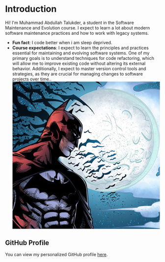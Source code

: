 # Introduction
Hi! I'm Muhammad Abdullah Talukder, a student in the Software Maintenance
and Evolution course.
I expect to learn a lot about modern software maintenance
practices and how to work with legacy systems.
- **Fun fact**: I code better when i am sleep deprived.
- **Course expectations**: I expect to learn the principles and practices essential for maintaining and evolving software systems. One of my primary goals is to understand techniques for code refactoring, which will allow me to improve existing code without altering its external behavior. Additionally, I expect to master version control tools and strategies, as they are crucial for managing changes to software projects over time..
![My Image](myimage.jpg) <!-- Link to the uploaded image -->
## GitHub Profile
You can view my personalized GitHub profile
[here](https://github.com/muhammadidthis).
